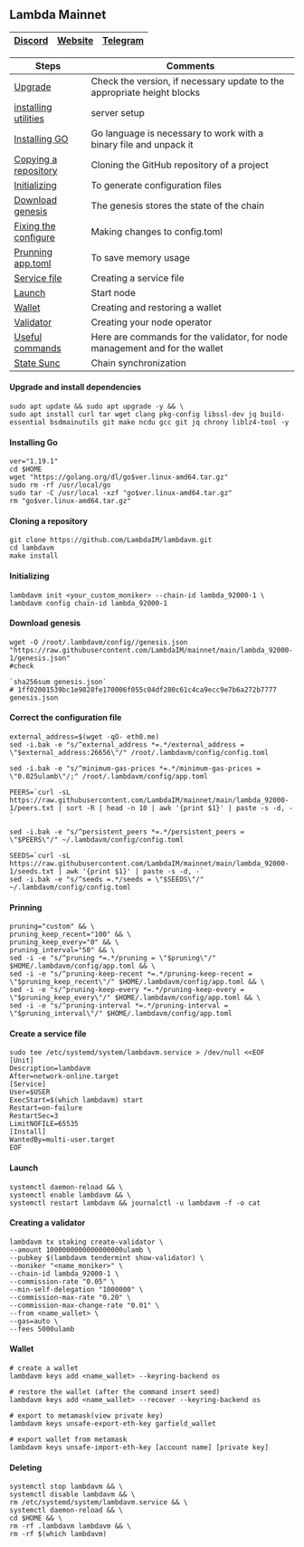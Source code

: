 ## Lambda Mainnet

[Discord](https://discord.gg/lambdanetwork) | [Website](https://www.lambda.im/) | [Telegram](https://t.me/HelloLambda)
--- | --- | ---

Steps | Comments
--- | --- |
[Upgrade](https://github.com/DanilJPG/nodes_testnets/blob/main/Lambda%20Network/Lambda%20Mainnet.md#:~:text=Upgrade%20and%20install%20dependencies) | Check the version, if necessary update to the appropriate height blocks
[installing utilities](https://github.com/DanilJPG/nodes_testnets/blob/main/Lambda%20Network/Lambda%20Mainnet.md#:~:text=Upgrade%20and%20install%20dependencies) | server setup
[Installing GO](https://github.com/DanilJPG/nodes_testnets/blob/main/Lambda%20Network/Lambda%20Mainnet.md#:~:text=liblz4%2Dtool%20%2Dy-,Installing%20Go,-ver%3D%221.19.1%22%0Acd) | Go language is necessary to work with a binary file and unpack it
[Copying a repository](https://github.com/DanilJPG/nodes_testnets/blob/main/Lambda%20Network/Lambda%20Mainnet.md#:~:text=Cloning%20a%20repository) | Cloning the GitHub repository of a project
[Initializing](https://github.com/DanilJPG/nodes_testnets/blob/main/Lambda%20Network/Lambda%20Mainnet.md#:~:text=lambdavm%0Amake%20install-,Initializing,-lambdavm%20init%20%3Cyour_custom_moniker) | To generate configuration files
[Download genesis](https://github.com/DanilJPG/nodes_testnets/blob/main/Lambda%20Network/Lambda%20Mainnet.md#:~:text=id%20lambda_92000%2D1-,Download%20genesis,-wget%20%2DO%20/root) | The genesis stores the state of the chain
[Fixing the configure](https://github.com/DanilJPG/nodes_testnets/blob/main/Lambda%20Network/Lambda%20Mainnet.md#:~:text=Correct%20the%20configuration%20file) | Making changes to config.toml
[Prunning app.toml](https://github.com/DanilJPG/nodes_testnets/blob/main/Lambda%20Network/Lambda%20Mainnet.md#:~:text=config/config.toml-,Prinning,-pruning%3D%22custom%22%20%26%26%20%5C%0Apruning_keep_recent) | To save memory usage
[Service file](https://github.com/DanilJPG/nodes_testnets/blob/main/Lambda%20Network/Lambda%20Mainnet.md#:~:text=Create%20a%20service%20file) | Creating a service file
[Launch](https://github.com/DanilJPG/nodes_testnets/blob/main/Lambda%20Network/Lambda%20Mainnet.md#:~:text=user.target%0AEOF-,Launch,-systemctl%20daemon%2Dreload) | Start node 
[Wallet](https://github.com/DanilJPG/nodes_testnets/blob/main/Lambda%20Network/Lambda%20Mainnet.md#:~:text=auto%20%5C%0A%2D%2Dfees%205000ulamb-,Wallet,-%23%20create%20a%20wallet) | Creating and restoring a wallet
[Validator](https://github.com/DanilJPG/nodes_testnets/blob/main/Lambda%20Network/Lambda%20Mainnet.md#:~:text=Creating%20a%20validator) | Creating your node operator
[Useful commands](https://github.com/DanilJPG/nodes_testnets/blob/main/Lambda%20Network/Useful%20commands.md) | Here are commands for the validator, for node management and for the wallet
[State Sunc]() | Chain synchronization
#### Upgrade and install dependencies
```Shell
sudo apt update && sudo apt upgrade -y && \
sudo apt install curl tar wget clang pkg-config libssl-dev jq build-essential bsdmainutils git make ncdu gcc git jq chrony liblz4-tool -y
```
#### Installing Go
```Shell
ver="1.19.1"
cd $HOME
wget "https://golang.org/dl/go$ver.linux-amd64.tar.gz"
sudo rm -rf /usr/local/go
sudo tar -C /usr/local -xzf "go$ver.linux-amd64.tar.gz"
rm "go$ver.linux-amd64.tar.gz"
```

#### Cloning a repository 
```Shell
git clone https://github.com/LambdaIM/lambdavm.git
cd lambdavm
make install
```

#### Initializing 
```Shell
lambdavm init <your_custom_moniker> --chain-id lambda_92000-1 \
lambdavm config chain-id lambda_92000-1
```

#### Download genesis
```Shell
wget -O /root/.lambdavm/config//genesis.json "https://raw.githubusercontent.com/LambdaIM/mainnet/main/lambda_92000-1/genesis.json"
#check

`sha256sum genesis.json`
# 1ff02001539bc1e9828fe170006f055c04df280c61c4ca9ecc9e7b6a272b7777  genesis.json
```

#### Correct the configuration file
```Shell
external_address=$(wget -qO- eth0.me)
sed -i.bak -e "s/^external_address *=.*/external_address = \"$external_address:26656\"/" /root/.lambdavm/config/config.toml

sed -i.bak -e "s/^minimum-gas-prices *=.*/minimum-gas-prices = \"0.025ulamb\"/;" /root/.lambdavm/config/app.toml

PEERS=`curl -sL https://raw.githubusercontent.com/LambdaIM/mainnet/main/lambda_92000-1/peers.txt | sort -R | head -n 10 | awk '{print $1}' | paste -s -d, -`

sed -i.bak -e "s/^persistent_peers *=.*/persistent_peers = \"$PEERS\"/" ~/.lambdavm/config/config.toml

SEEDS=`curl -sL https://raw.githubusercontent.com/LambdaIM/mainnet/main/lambda_92000-1/seeds.txt | awk '{print $1}' | paste -s -d, -`
sed -i.bak -e "s/^seeds =.*/seeds = \"$SEEDS\"/" ~/.lambdavm/config/config.toml
```
#### Prinning
```Shell
pruning="custom" && \
pruning_keep_recent="100" && \
pruning_keep_every="0" && \
pruning_interval="50" && \
sed -i -e "s/^pruning *=.*/pruning = \"$pruning\"/" $HOME/.lambdavm/config/app.toml && \
sed -i -e "s/^pruning-keep-recent *=.*/pruning-keep-recent = \"$pruning_keep_recent\"/" $HOME/.lambdavm/config/app.toml && \
sed -i -e "s/^pruning-keep-every *=.*/pruning-keep-every = \"$pruning_keep_every\"/" $HOME/.lambdavm/config/app.toml && \
sed -i -e "s/^pruning-interval *=.*/pruning-interval = \"$pruning_interval\"/" $HOME/.lambdavm/config/app.toml
```

#### Create a service file
```Shell
sudo tee /etc/systemd/system/lambdavm.service > /dev/null <<EOF
[Unit]
Description=lambdavm
After=network-online.target
[Service]
User=$USER
ExecStart=$(which lambdavm) start
Restart=on-failure
RestartSec=3
LimitNOFILE=65535
[Install]
WantedBy=multi-user.target
EOF
```

#### Launch
```Shell
systemctl daemon-reload && \
systemctl enable lambdavm && \
systemctl restart lambdavm && journalctl -u lambdavm -f -o cat
```

#### Creating a validator 
```Shell
lambdavm tx staking create-validator \
--amount 1000000000000000000ulamb \
--pubkey $(lambdavm tendermint show-validator) \
--moniker "<name_moniker>" \
--chain-id lambda_92000-1 \
--commission-rate "0.05" \
--min-self-delegation "1000000" \
--commission-max-rate "0.20" \
--commission-max-change-rate "0.01" \
--from <name_wallet> \
--gas=auto \
--fees 5000ulamb
```
#### Wallet 
```Shell
# create a wallet
lambdavm keys add <name_wallet> --keyring-backend os

# restore the wallet (after the command insert seed)
lambdavm keys add <name_wallet> --recover --keyring-backend os

# export to metamask(view private key)
lambdavm keys unsafe-export-eth-key garfield_wallet

# export wallet from metamask
lambdavm keys unsafe-import-eth-key [account name] [private key]
```

#### Deleting
```Shell
systemctl stop lambdavm && \
systemctl disable lambdavm && \
rm /etc/systemd/system/lambdavm.service && \
systemctl daemon-reload && \
cd $HOME && \
rm -rf .lambdavm lambdavm && \
rm -rf $(which lambdavm)
```
